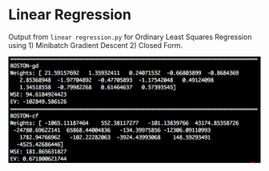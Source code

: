 # Linear Regression

Output from `linear regression.py` for Ordinary Least Squares Regression using 1) Minibatch Gradient Descent 2) Closed Form.

![](https://github.com/eltonlaw/machine-learning-models/blob/master/linear_regression/images/linear_regression.png?raw=true)
